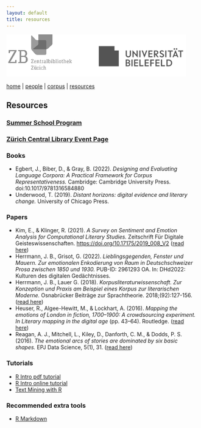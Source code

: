 ```yaml
---
layout: default
title: resources
---
```


![](images/header3.png)

[home](index.md) | [people](people.md) | [corpus](corpus.md) | [resources](resources.md)

## Resources

### [Summer School Program](summer_school_program.md)

### [Zürich Central Library Event Page](https://www.zb.uzh.ch/en/events/summer-school-raum-und-affekt-einfuhrung-ins-text-mining-literarischer-texte?date=408)

### Books
- Egbert, J., Biber, D., & Gray, B. (2022). _Designing and Evaluating Language Corpora: A Practical Framework for Corpus Representativeness._ Cambridge: Cambridge University Press. doi:10.1017/9781316584880
- Underwood, T. (2019). _Distant horizons: digital evidence and literary change._ University of Chicago Press.

### Papers
- Kim, E., & Klinger, R. (2021). _A Survey on Sentiment and Emotion Analysis for Computational Literary Studies._ Zeitschrift Für Digitale Geisteswissenschaften. https://doi.org/10.17175/2019_008_V2 ([read here](https://zfdg.de/2019_008))
- Herrmann, J. B., Grisot, G. (2022). _Lieblingsgegenden, Fenster und Mauern. Zur emotionalen Enkodierung von Raum in Deutschschweizer Prosa zwischen 1850 und 1930._ PUB-ID: 2961293 OA. In: DHd2022: Kulturen des digitalen Gedächtnisses.
- Herrmann, J. B., Lauer G. (2018). _Korpusliteraturwissenschaft. Zur Konzeption und Praxis am Beispiel eines Korpus zur literarischen Moderne._ Osnabrücker Beiträge zur Sprachtheorie. 2018;(92):127-156. ([read here](resources/Herrmann_Lauer_2018.pdf))
- Heuser, R., Algee-Hewitt, M., & Lockhart, A. (2016). _Mapping the emotions of London in fiction, 1700–1900: A crowdsourcing experiment. In Literary mapping in the digital age_ (pp. 43–64). Routledge. ([read here](resources/Heuser_2016.pdf))
- Reagan, A. J., Mitchell, L., Kiley, D., Danforth, C. M., & Dodds, P. S. (2016). _The emotional arcs of stories are dominated by six basic shapes._ EPJ Data Science, 5(1), 31. ([read here](resources/Reagan_2016.pdf))


### Tutorials
- [R Intro pdf tutorial](resources/R_RStudio_Basics.pdf)
- [R Intro online tutorial](https://moderndive.netlify.app/1-getting-started.html)
- [Text Mining with R](https://www.tidytextmining.com/)

### Recommended extra tools
- [R Markdown](https://bookdown.org/yihui/rmarkdown/)
